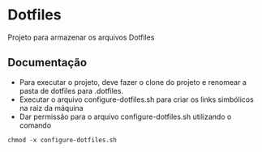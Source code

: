 # Dotfiles

Projeto para armazenar os arquivos Dotfiles


## Documentação

- Para executar o projeto, deve fazer o clone do projeto e renomear a pasta de dotfiles para .dotfiles.
- Executar o arquivo configure-dotfiles.sh para criar os links simbólicos na raiz da máquina
- Dar permissão para o arquivo configure-dotfiles.sh utilizando o comando

```shell
chmod -x configure-dotfiles.sh
```





